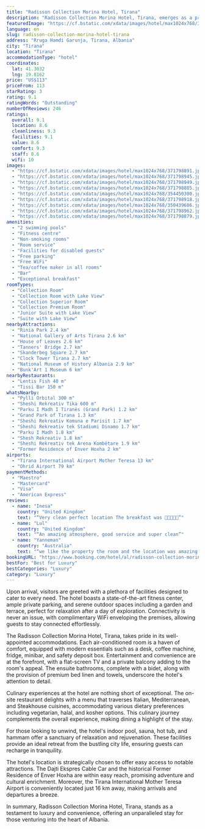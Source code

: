 ```yaml
---
title: "Radisson Collection Morina Hotel, Tirana"
description: "Radisson Collection Morina Hotel, Tirana, emerges as a premier destination for travelers seeking a blend of comfort and convenience in Albania's vibrant capital."
featuredImage: "https://cf.bstatic.com/xdata/images/hotel/max1024x768/371798891.jpg?k=bb16f2341733f9f33c56e3e6d92014e5fe6b1dfd6c3cb9aef4d76fcd8ca69cf3&o=&hp=1"
language: en
slug: radisson-collection-morina-hotel-tirana
address: "Rruga Hamdi Garunja, Tirana, Albania"
city: "Tirana"
location: "Tirana"
accommodationType: "hotel"
coordinates:
  lat: 41.3032
  lng: 19.8162
price: "US$113"
priceFrom: 113
starRating: 3
rating: 9.1
ratingWords: "Outstanding"
numberOfReviews: 246
ratings:
  overall: 9.1
  location: 8.6
  cleanliness: 9.3
  facilities: 9.1
  value: 8.6
  comfort: 9.3
  staff: 8.6
  wifi: 10
images:
  - "https://cf.bstatic.com/xdata/images/hotel/max1024x768/371798891.jpg?k=bb16f2341733f9f33c56e3e6d92014e5fe6b1dfd6c3cb9aef4d76fcd8ca69cf3&o=&hp=1"
  - "https://cf.bstatic.com/xdata/images/hotel/max1024x768/371798945.jpg?k=7f3ff4ee57853e477da9b32c8f8fd4bb9027b5ad4c907fed3110c94486999119&o=&hp=1"
  - "https://cf.bstatic.com/xdata/images/hotel/max1024x768/371798949.jpg?k=9a6512a656e32105b4085d161b4d1ae3c6de5742c65375289814007883a2403a&o=&hp=1"
  - "https://cf.bstatic.com/xdata/images/hotel/max1024x768/371798885.jpg?k=605f9e6f7aa4c7444890a25c1e57526c79b14809ed77db18df56154eedd266c2&o=&hp=1"
  - "https://cf.bstatic.com/xdata/images/hotel/max1024x768/354450300.jpg?k=040c85f3e853426584cfccbcfada40b9e14ced959154d979ef2a9d6f8664ef26&o=&hp=1"
  - "https://cf.bstatic.com/xdata/images/hotel/max1024x768/371798918.jpg?k=a44a0a9b153cc88b652983ba0f92677da771e6ffc4bd9b16bd96842371a9acaa&o=&hp=1"
  - "https://cf.bstatic.com/xdata/images/hotel/max1024x768/350439686.jpg?k=9da618e5e5bd080210cc22f96c0f3ca73addbebcad8fd87194e76f760ce33934&o=&hp=1"
  - "https://cf.bstatic.com/xdata/images/hotel/max1024x768/371798962.jpg?k=900a5b3205d85a3b53becf98fdc3e89a0bdbef37174cc0d226b3b03afba88de9&o=&hp=1"
  - "https://cf.bstatic.com/xdata/images/hotel/max1024x768/371798879.jpg?k=b14b3aa5280d61a8e0a2994edc3b3bf4eda5b526bfc96e68601e5a481300abbc&o=&hp=1"
amenities:
  - "2 swimming pools"
  - "Fitness centre"
  - "Non-smoking rooms"
  - "Room service"
  - "Facilities for disabled guests"
  - "Free parking"
  - "Free WiFi"
  - "Tea/coffee maker in all rooms"
  - "Bar"
  - "Exceptional breakfast"
roomTypes:
  - "Collection Room"
  - "Collection Room with Lake View"
  - "Collection Superior Room"
  - "Collection Premium Room"
  - "Junior Suite with Lake View"
  - "Suite with Lake View"
nearbyAttractions:
  - "Rinia Park 2.4 km"
  - "National Gallery of Arts Tirana 2.6 km"
  - "House of Leaves 2.6 km"
  - "Tanners' Bridge 2.7 km"
  - "Skanderbeg Square 2.7 km"
  - "Clock Tower Tirana 2.7 km"
  - "National Museum of History Albania 2.9 km"
  - "Bunk'Art 1 Museum 6 km"
nearbyRestaurants:
  - "Lentis Fish 40 m"
  - "Tissi Bar 150 m"
whatsNearby:
  - "Pylli Orbital 300 m"
  - "Sheshi Rekreativ Tika 600 m"
  - "Parku I Madh I Tiranës (Grand Park) 1.2 km"
  - "Grand Park of Tirana 1.3 km"
  - "Sheshi Rekreativ Komuna e Parisit 1.7 km"
  - "Sheshi Rekreativ tek Stadiumi Dinamo 1.7 km"
  - "Parku I Madh 1.8 km"
  - "Shesh Rekreativ 1.8 km"
  - "Sheshi Rekreativ tek Arena Kombëtare 1.9 km"
  - "Former Residence of Enver Hoxha 2 km"
airports:
  - "Tirana International Airport Mother Teresa 13 km"
  - "Ohrid Airport 79 km"
paymentMethods:
  - "Maestro"
  - "Mastercard"
  - "Visa"
  - "American Express"
reviews:
  - name: "Inesa"
    country: "United Kingdom"
    text: "“Very clean perfect location The breakfast was 🌟🌟🌟🌟🌟”"
  - name: "Lul"
    country: "United Kingdom"
    text: "“An amazing atmosphere, good service and super clean”"
  - name: "Yanneman"
    country: "Australia"
    text: "“we like the property the room and the location was amazing and the staff at the breakfast area”"
bookingURL: "https://www.booking.com/hotel/al/radisson-collection-morina-tirana.en-gb.html?aid=8035640"
bestFor: "Best for Luxury"
bestCategories: "Luxury"
category: "Luxury"
---
```


Upon arrival, visitors are greeted with a plethora of facilities designed to cater to every need. The hotel boasts a state-of-the-art fitness center, ample private parking, and serene outdoor spaces including a garden and terrace, perfect for relaxation after a day of exploration. Connectivity is never an issue, with complimentary WiFi enveloping the premises, allowing guests to stay connected effortlessly.

The Radisson Collection Morina Hotel, Tirana, takes pride in its well-appointed accommodations. Each air-conditioned room is a haven of comfort, equipped with modern essentials such as a desk, coffee machine, fridge, minibar, and safety deposit box. Entertainment and convenience are at the forefront, with a flat-screen TV and a private balcony adding to the room's appeal. The ensuite bathrooms, complete with a bidet, along with the provision of premium bed linen and towels, underscore the hotel's attention to detail.

Culinary experiences at the hotel are nothing short of exceptional. The on-site restaurant delights with a menu that traverses Italian, Mediterranean, and Steakhouse cuisines, accommodating various dietary preferences including vegetarian, halal, and kosher options. This culinary journey complements the overall experience, making dining a highlight of the stay.

For those looking to unwind, the hotel's indoor pool, sauna, hot tub, and hammam offer a sanctuary of relaxation and rejuvenation. These facilities provide an ideal retreat from the bustling city life, ensuring guests can recharge in tranquility.

The hotel's location is strategically chosen to offer easy access to notable attractions. The Dajti Ekspres Cable Car and the historical Former Residence of Enver Hoxha are within easy reach, promising adventure and cultural enrichment. Moreover, the Tirana International Mother Teresa Airport is conveniently located just 16 km away, making arrivals and departures a breeze.

In summary, Radisson Collection Morina Hotel, Tirana, stands as a testament to luxury and convenience, offering an unparalleled stay for those venturing into the heart of Albania.